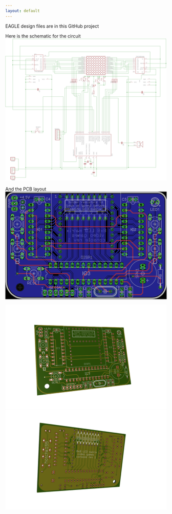 ```yaml
---
layout: default
---
```

EAGLE design files are in this GitHub project

Here is the schematic for the circuit
<img src="img/AVRGameSchematic.png">

And the PCB layout
<img src="img/AVRGame.png">

<img src="img/PCBRenderTop.png">

<img src="img/PCBRenderBottom.png">
